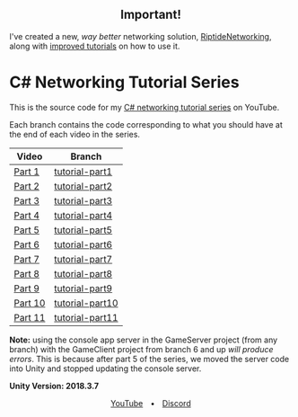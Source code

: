 <h2 align="center">Important!</h2>

I've created a new, *way better* networking solution, [RiptideNetworking](https://github.com/tom-weiland/RiptideNetworking), along with [improved tutorials](https://youtube.com/playlist?list=PLXkn83W0Qkfn3qF7NU4OEtVwOD6U2wphJ) on how to use it.

# C# Networking Tutorial Series
This is the source code for my [C# networking tutorial series](https://www.youtube.com/playlist?list=PLXkn83W0QkfnqsK8I0RAz5AbUxfg3bOQ5) on YouTube.

Each branch contains the code corresponding to what you should have at the end of each video in the series.

Video | Branch
--- | ---
[Part 1](https://youtu.be/uh8XaC0Y5MA) | [tutorial-part1](https://github.com/tom-weiland/tcp-udp-networking/tree/tutorial-part1)
[Part 2](https://youtu.be/4uHTSknGJaY) | [tutorial-part2](https://github.com/tom-weiland/tcp-udp-networking/tree/tutorial-part2)
[Part 3](https://youtu.be/QajkUJeypy4) | [tutorial-part3](https://github.com/tom-weiland/tcp-udp-networking/tree/tutorial-part3)
[Part 4](https://youtu.be/_h6Ta-vxAzQ) | [tutorial-part4](https://github.com/tom-weiland/tcp-udp-networking/tree/tutorial-part4)
[Part 5](https://youtu.be/Q3G_BBpbCek) | [tutorial-part5](https://github.com/tom-weiland/tcp-udp-networking/tree/tutorial-part5)
[Part 6](https://youtu.be/qkjr_rv4AIQ) | [tutorial-part6](https://github.com/tom-weiland/tcp-udp-networking/tree/tutorial-part6)
[Part 7](https://youtu.be/fnc2WKGV2eA) | [tutorial-part7](https://github.com/tom-weiland/tcp-udp-networking/tree/tutorial-part7)
[Part 8](https://youtu.be/yxQ0_TL1jw8) | [tutorial-part8](https://github.com/tom-weiland/tcp-udp-networking/tree/tutorial-part8)
[Part 9](https://youtu.be/7Tvdla3lqwo) | [tutorial-part9](https://github.com/tom-weiland/tcp-udp-networking/tree/tutorial-part9)
[Part 10](https://youtu.be/lVX7qgiSYgY) | [tutorial-part10](https://github.com/tom-weiland/tcp-udp-networking/tree/tutorial-part10)
[Part 11](https://youtu.be/IhctHRcI3gs) | [tutorial-part11](https://github.com/tom-weiland/tcp-udp-networking/tree/tutorial-part11)

**Note:** using the console app server in the GameServer project (from any branch) with the GameClient project from branch 6 and up *will produce errors*. This is because after part 5 of the series, we moved the server code into Unity and stopped updating the console server.

**Unity Version: 2018.3.7**

<div align="center"><a href="https://tomweiland.net/youtube">YouTube</a>&emsp;<b>•</b>&emsp;<a href="https://discord.com/invite/tomweiland">Discord</a></div>